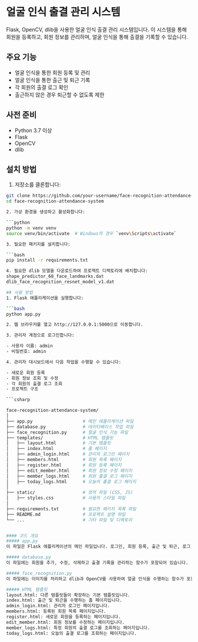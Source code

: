 # 얼굴 인식 출결 관리 시스템

Flask, OpenCV, dlib을 사용한 얼굴 인식 출결 관리 시스템입니다. 이 시스템을 통해 회원을 등록하고, 회원 정보를 관리하며, 얼굴 인식을 통해 출결을 기록할 수 있습니다.

## 주요 기능

- 얼굴 인식을 통한 회원 등록 및 관리
- 얼굴 인식을 통한 출근 및 퇴근 기록
- 각 회원의 출결 로그 확인
- 출근하지 않은 경우 퇴근할 수 없도록 제한

## 사전 준비

- Python 3.7 이상
- Flask
- OpenCV
- dlib

## 설치 방법

1. 저장소를 클론합니다:

```bash
git clone https://github.com/your-username/face-recognition-attendance-system.git
cd face-recognition-attendance-system

2. 가상 환경을 생성하고 활성화합니다:

```python
python -m venv venv
source venv/bin/activate  # Windows의 경우 `venv\Scripts\activate`

3. 필요한 패키지를 설치합니다:

```bash
pip install -r requirements.txt

4. 필요한 dlib 모델을 다운로드하여 프로젝트 디렉토리에 배치합니다:
shape_predictor_68_face_landmarks.dat
dlib_face_recognition_resnet_model_v1.dat

## 사용 방법
1. Flask 애플리케이션을 실행합니다:

```bash
python app.py

2. 웹 브라우저를 열고 http://127.0.0.1:5000으로 이동합니다.

3. 관리자 계정으로 로그인합니다:

- 사용자 이름: admin
- 비밀번호: admin

4. 관리자 대시보드에서 다음 작업을 수행할 수 있습니다:

- 새로운 회원 등록
- 회원 정보 조회 및 수정
- 각 회원의 출결 로그 조회
- 프로젝트 구조

```csharp

face-recognition-attendance-system/
│
├── app.py                   # 메인 애플리케이션 파일
├── database.py              # 데이터베이스 작업 파일
├── face_recognition.py      # 얼굴 인식 기능 파일
├── templates/               # HTML 템플릿
│   ├── layout.html          # 기본 템플릿
│   ├── index.html           # 홈 페이지
│   ├── admin_login.html     # 관리자 로그인 페이지
│   ├── members.html         # 회원 목록 페이지
│   ├── register.html        # 회원 등록 페이지
│   ├── edit_member.html     # 회원 정보 수정 페이지
│   ├── member_logs.html     # 회원 출결 로그 페이지
│   ├── today_logs.html      # 오늘의 출결 로그 페이지
│
├── static/                  # 정적 파일 (CSS, JS)
│   ├── styles.css           # 사용자 스타일 파일
│
├── requirements.txt         # 필요한 패키지 목록 파일
├── README.md                # 프로젝트 설명 파일
└── ...                      # 기타 파일 및 디렉토리


#### 코드 개요
##### app.py
이 파일은 Flask 애플리케이션의 메인 파일입니다. 로그인, 회원 등록, 출근 및 퇴근, 로그 조회 등의 라우트를 포함하고 있습니다. 주요 기능은 이미지를 처리하고 출결 상태를 확인하는 recognize_face 함수에서 처리됩니다.

##### database.py
이 파일에는 회원을 추가, 수정, 삭제하고 출결 기록을 관리하는 함수가 포함되어 있습니다.

##### face_recognition.py
이 파일에는 이미지를 처리하고 dlib과 OpenCV를 사용하여 얼굴 인식을 수행하는 함수가 포함되어 있습니다.

##### HTML 템플릿
layout.html: 다른 템플릿들이 확장하는 기본 템플릿입니다.
index.html: 출근 및 퇴근을 수행하는 홈 페이지입니다.
admin_login.html: 관리자 로그인 페이지입니다.
members.html: 등록된 회원 목록 페이지입니다.
register.html: 새로운 회원을 등록하는 페이지입니다.
edit_member.html: 회원 정보를 수정하는 페이지입니다.
member_logs.html: 특정 회원의 출결 로그를 조회하는 페이지입니다.
today_logs.html: 오늘의 출결 로그를 조회하는 페이지입니다.
